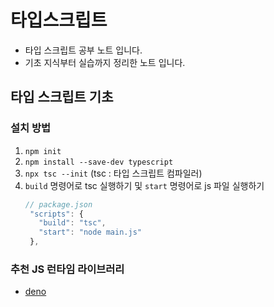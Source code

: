 # 타입스크립트

- 타입 스크립트 공부 노트 입니다.
- 기초 지식부터 실습까지  정리한 노트 입니다.

## 타입 스크립트 기초

### 설치 방법

1. `npm init`
2. `npm install --save-dev typescript`
3. `npx tsc --init` (tsc : 타입 스크립트 컴파일러)
4. `build` 명령어로 tsc 실행하기 및 `start` 명령어로 js 파일 실행하기
   ```javascript
   // package.json
    "scripts": {
      "build": "tsc",
      "start": "node main.js"
    },
   ```
### 추천 JS 런타임 라이브러리
- [deno](https://deno.com/)


